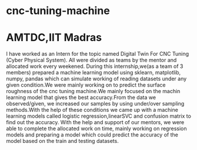 # cnc-tuning-machine
# AMTDC,IIT Madras
I have worked as an Intern for the topic named Digital Twin For CNC Tuning (Cyber Physical System).
All were divided as teams by the mentor and allocated work every weekened.
During this internship,we(as a team of 3 members) prepared a machine learning model using sklearn, matplotlib, numpy, pandas  which can simulate working of reading datasets under any given condition.We were mainly working on to predict the surface roughness of the cnc tuning machine.We mainly focused on the machin learning model that gives the best accuracy.From the data we observed/given, we increased our samples by using under/over sampling methods.With the help of these conditions we came up with a machine learning models called logistic regression,linearSVC and confusion matrix to find out the accuracy.
With the help and support of our mentors, we were able to complete the allocated work on time, mainly working on regression models and preparing a model which could predict the accuracy of the model based on the train and testing datasets.
